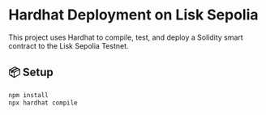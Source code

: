 # Hardhat Deployment on Lisk Sepolia

This project uses Hardhat to compile, test, and deploy a Solidity smart contract to the Lisk Sepolia Testnet.

## 📦 Setup
```bash
npm install
npx hardhat compile
